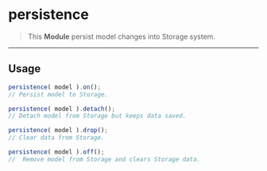 # persistence

> This **Module** persist model changes into Storage system.

---



## Usage

```js
persistence( model ).on();
// Persist model to Storage.

persistence( model ).detach();
// Detach model from Storage but keeps data saved.

persistence( model ).drop();
// Clear data from Storage.

persistence( model ).off();
//  Remove model from Storage and clears Storage data.
```
